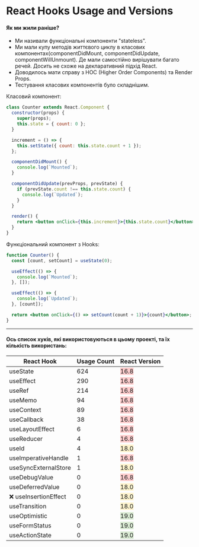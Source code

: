 # React Hooks Usage and Versions


#### Як ми жили раніше?

- Ми називали функціональні компоненти "stateless".
- Ми мали купу методів життєвого циклу в класових компонентах(componentDidMount, componentDidUpdate, componentWillUnmount). Де мали самостійно вирішувати багато речей. Досить не схоже на декларативний підхід React.
- Доводилось мати справу з HOC (Higher Order Components) та Render Props.
- Тестування класових компонентів було складнішим.

Класовий компонент:

```jsx
class Counter extends React.Component {
  constructor(props) {
    super(props);
    this.state = { count: 0 };
  }

  increment = () => {
    this.setState({ count: this.state.count + 1 });
  };

  componentDidMount() {
    console.log(`Mounted`);
  }

  componentDidUpdate(prevProps, prevState) {
    if (prevState.count !== this.state.count) {
      console.log(`Updated`);
    }
  }

  render() {
    return <button onClick={this.increment}>{this.state.count}</button>;
  }
}
```

Функціональний компонент з Hooks:

```jsx
function Counter() {
  const [count, setCount] = useState(0);

  useEffect(() => {
    console.log(`Mounted`);
  }, []);

  useEffect(() => {
    console.log(`Updated`);
  }, [count]);

  return <button onClick={() => setCount(count + 1)}>{count}</button>;
}
```

---


#### Ось список хуків, які використовуються в цьому проекті, та їх кількість використань:

| React Hook              | Usage Count | React Version |
|-------------------------|--------------|---------------|
| useState                | 624          | <span style="background-color: #ffcccc;">16.8</span>          |
| useEffect               | 290          | <span style="background-color: #ffcccc;">16.8</span>          |
| useRef                  | 214          | <span style="background-color: #ffcccc;">16.8</span>          |
| useMemo                 | 94           | <span style="background-color: #ffcccc;">16.8</span>          |
| useContext              | 89           | <span style="background-color: #ffcccc;">16.8</span>          |
| useCallback             | 38           | <span style="background-color: #ffcccc;">16.8</span>          |
| useLayoutEffect         | 6            | <span style="background-color: #ffcccc;">16.8</span>          |
| useReducer              | 4            | <span style="background-color: #ffcccc;">16.8</span>          |
| useId                   | 4            | <span style="background-color: #fff2cc;">18.0</span>          |
| useImperativeHandle     | 1            | <span style="background-color: #ffcccc;">16.8</span>          |
| useSyncExternalStore    | 1            | <span style="background-color: #fff2cc;">18.0</span>          |
| useDebugValue           | 0            | <span style="background-color: #ffcccc;">16.8</span>          |
| useDeferredValue        | 0            | <span style="background-color: #fff2cc;">18.0</span>          |
| ❌ useInsertionEffect   | 0            | <span style="background-color: #fff2cc;">18.0</span>          |
| useTransition           | 0            | <span style="background-color: #fff2cc;">18.0</span>          |
| useOptimistic           | 0            | <span style="background-color: #d9ead3;">19.0</span>          |
| useFormStatus           | 0            | <span style="background-color: #d9ead3;">19.0</span>          |
| useActionState          | 0            | <span style="background-color: #d9ead3;">19.0</span>          |